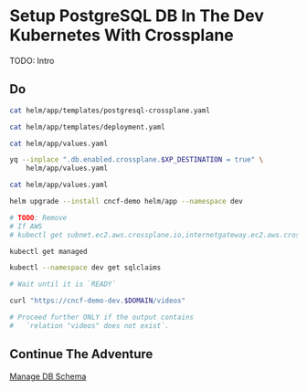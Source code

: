# Setup PostgreSQL DB In The Dev Kubernetes With Crossplane

TODO: Intro

## Do

```bash
cat helm/app/templates/postgresql-crossplane.yaml

cat helm/app/templates/deployment.yaml

cat helm/app/values.yaml

yq --inplace ".db.enabled.crossplane.$XP_DESTINATION = true" \
    helm/app/values.yaml

cat helm/app/values.yaml

helm upgrade --install cncf-demo helm/app --namespace dev

# TODO: Remove
# If AWS
# kubectl get subnet.ec2.aws.crossplane.io,internetgateway.ec2.aws.crossplane.io,routetable.ec2.aws.crossplane.io,vpc.ec2.aws.crossplane.io,securitygroup.ec2.aws.crossplane.io,database.postgresql.sql.crossplane.io,rdsinstance.database.aws.crossplane.io,dbsubnetgroup.database.aws.crossplane.io

kubectl get managed

kubectl --namespace dev get sqlclaims

# Wait until it is `READY`

curl "https://cncf-demo-dev.$DOMAIN/videos"

# Proceed further ONLY if the output contains
#   `relation "videos" does not exist`.
```

## Continue The Adventure

[Manage DB Schema](../db-schema/README.md)

